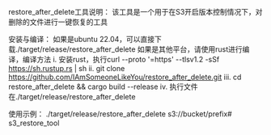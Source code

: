 restore_after_delete工具说明：
    该工具是一个用于在S3开启版本控制情况下，对删除的文件进行一键恢复的工具

安装与编译：
    如果是ubuntu 22.04，可以直接下载./target/release/restore_after_delete
    如果是其他平台，请使用rust进行编译，编译方法 
        i. 安装rust，执行curl --proto '=https' --tlsv1.2 -sSf https://sh.rustup.rs | sh 
        ii. git clone https://github.com/IAmSomeoneLikeYou/restore_after_delete.git 
        iii. cd restore_after_delete && cargo build --release 
        iv. 执行文件在./target/release/restore_after_delete

使用示例： 
    ./target/release/restore_after_delete s3://bucket/prefix# s3_restore_tool

